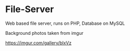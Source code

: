 # File-Server
Web based file server, runs on PHP, Database on MySQL

Background photos taken from imgur

https://imgur.com/gallery/blxVz
